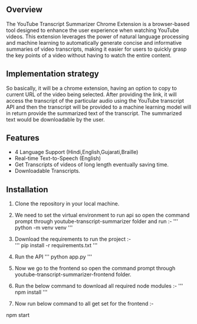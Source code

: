 ## Overview

The YouTube Transcript Summarizer Chrome Extension is a browser-based tool designed to enhance the user experience when watching YouTube videos. This extension leverages the power of natural language processing and machine learning to automatically generate concise and informative summaries of video transcripts, making it easier for users to quickly grasp the key points of a video without having to watch the entire content.

## Implementation strategy

So basically, it will be a chrome extension, having an option to copy to current URL of the video being selected. After providing the link, it will access the transcript of the particular audio using the YouTube transcript API and then the transcript will be provided to a machine learning model will in return provide the summarized text of the transcript. The summarized text would be downloadable by the user.

## Features

- 4 Language Support (Hindi,English,Gujarati,Braille)
- Real-time Text-to-Speech (English)
- Get Transcripts of videos of long length eventually saving time.
- Downloadable Transcripts.


## Installation

1. Clone the repository in your local machine.

2. We need to set the virtual environment to run api so open the command prompt through youtube-transcript-summarizer folder and run :-
'''
python -m venv venv
'''
3. Download the requirements to run the project :-  
'''
pip install -r requirements.txt
'''
4. Run the API
'''
python app.py
'''
5. Now we go to the frontend so open the command prompt through youtube-transcript-summarizer-frontend folder.

6. Run the below command to download all required node modules :-
'''
npm install
'''
7. Now run below command to all get set for the frontend :-

npm start




